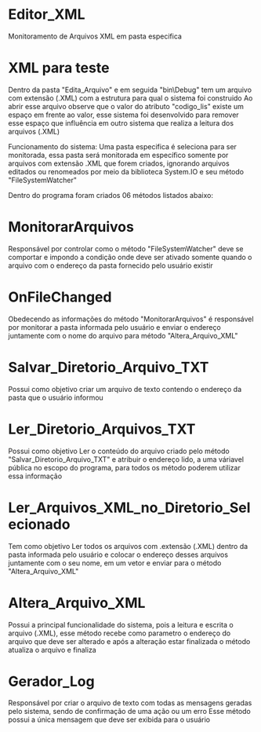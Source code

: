 # Editor_XML
Monitoramento de Arquivos XML em pasta especifica

# XML para teste
Dentro da pasta "Edita_Arquivo" e em seguida "bin\Debug" tem um arquivo com extensão (.XML) com a estrutura para qual o sistema foi construido
Ao abrir esse arquivo observe que o valor do atributo "codigo_lis" existe um espaço em frente ao valor, esse sistema foi desenvolvido para remover esse espaço que influência em outro sistema que realiza a leitura dos arquivos (.XML)

Funcionamento do sistema:
Uma pasta especifica é seleciona para ser monitorada, essa pasta será monitorada em específico somente por arquivos com extensão .XML que forem criados, ignorando arquivos editados ou renomeados por meio da biblioteca System.IO e seu método "FileSystemWatcher"

Dentro do programa foram criados 06 métodos listados abaixo:
# MonitorarArquivos
Responsável por controlar como o método "FileSystemWatcher" deve se comportar e impondo a condição onde deve ser ativado somente quando o arquivo com o endereço da pasta fornecido pelo usuário existir
# OnFileChanged
Obedecendo as informações do método "MonitorarArquivos" é responsável por monitorar a pasta informada pelo usuário e enviar o endereço juntamente com o nome do arquivo para  método "Altera_Arquivo_XML"
# Salvar_Diretorio_Arquivo_TXT
Possui como objetivo criar um arquivo de texto contendo o endereço da pasta que o usuário informou
# Ler_Diretorio_Arquivos_TXT
Possui como objetivo Ler o conteúdo do arquivo criado pelo método "Salvar_Diretorio_Arquivo_TXT" e atribuir o endereço lido, a uma váriavel pública no escopo do programa, para todos os método poderem utilizar essa informação
# Ler_Arquivos_XML_no_Diretorio_Selecionado
Tem como objetivo Ler todos os arquivos com .extensão (.XML) dentro da pasta informada pelo usuário e colocar o endereço desses arquivos juntamente com o seu nome, em um vetor e enviar para o método "Altera_Arquivo_XML"
# Altera_Arquivo_XML
Possui a principal funcionalidade do sistema, pois a leitura e escrita o arquivo (.XML), esse método recebe como parametro o endereço do arquivo que deve ser alterado e após a alteração estar finalizada o método atualiza o arquivo e finaliza
# Gerador_Log
Responsável por criar o arquivo de texto com todas as mensagens geradas pelo sistema, sendo de confirmação de uma ação ou um erro
Esse método possui a única mensagem que deve ser exibida para o usuário
